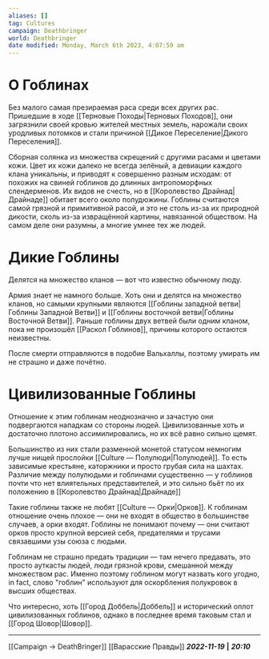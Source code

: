 ```yaml
---
aliases: []
tag: Cultures
campaign: Deathbringer
world: Deathbringer
date modified: Monday, March 6th 2023, 4:07:59 am
---
```

# О Гоблинах
Без малого самая презираемая раса среди всех других рас. Пришедшие в ходе [[Терновые Походы|Терновых Походов]], они загрязнили своей кровью жителей местных земель, нарожали своих уродливых потомков и стали причиной [[Дикое Переселение|Дикого Переселения]].

Сборная солянка из множества скрещений с другими расами и цветами кожи. Цвет их кожи далеко не всегда зелёный, а девиации каждого клана уникальны, и приводят к совершенно разным исходам: от похожих на свиней гоблинов до длинных антропоморфных слендерменов. Их видов не счесть, но в [[Королевство Драйнад|Драйнаде]] обитает всего около полудюжины. Гоблины считаются самой грязной и примитивной расой, и это не столь из-за их природной дикости, сколь из-за извращённой картины, навязанной обществом. На самом деле они разумны, а многие умнее тех же людей. 

# Дикие Гоблины
Делятся на множество кланов — вот что известно обычному люду.

Армия знает не намного больше. Хоть они и делятся на множество кланов, но самыми крупными являются [[Гоблины западной ветви|Гоблины Западной Ветви]] и [[Гоблины восточной ветви|Гоблины Восточной Ветви]]. Раньше гоблины двух ветвей были одним кланом, пока не произошёл [[Раскол Гоблинов]], причины которого остаются неизвестны.

После смерти отправляются в подобие Вальхаллы, поэтому умирать им не страшно и даже почётно.
# Цивилизованные Гоблины
Отношение к этим гоблинам неоднозначно и зачастую они подвергаются нападкам со стороны людей. Цивилизованные хоть и достаточно плотоно ассимилировались, но их всё равно сильно щемят.

Большинство из них стали разменной монетой статусом немногим лучше нищей прослойки [[Culture — Полулюди|Полулюдей]]. То есть зависимые крестьяне, каторжники и просто грубая сила на шахтах. 
Различие между полулюдьми и гоблинами существенно — у гоблинов почти что нет влиятельных представителей, и это сильно бьёт по их положению в [[Королевство Драйнад|Драйнаде]]

Такие гоблины также не любят [[Culture — Орки|Орков]]. К гоблинам отношение очень плохое — они не входят в общество в большинстве случаев, а орки входят. Гоблины не понимают почему — они считают орков просто крупной версией себя, предателями и трусами связавшими узы союза с людьми.

Гоблинам не страшно предать традиции — там нечего предавать, это просто ауткасты людей, люди грязной крови, смешанной между множеством рас.
Именно поэтому гоблином могут назвать кого угодно, in fact, слово "гоблин" используют для оскорбления полукровок в высших обществах.

Что интересно, хоть [[Город Доббель|Доббель]] и исторический оплот цивилизованных гоблинов, однако в последнее время таковым стал и [[Город Шовор|Шовор]].
___
[[Campaign → DeathBringer]]
[[Варасские Правды]]
***2022-11-19*** **|** ***20:10***
 

